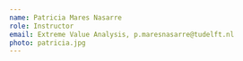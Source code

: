 ```yaml
---
name: Patricia Mares Nasarre
role: Instructor
email: Extreme Value Analysis, p.maresnasarre@tudelft.nl
photo: patricia.jpg
---
```


<!-- [Schedule an appointment](#){: .btn .btn-outline } -->
